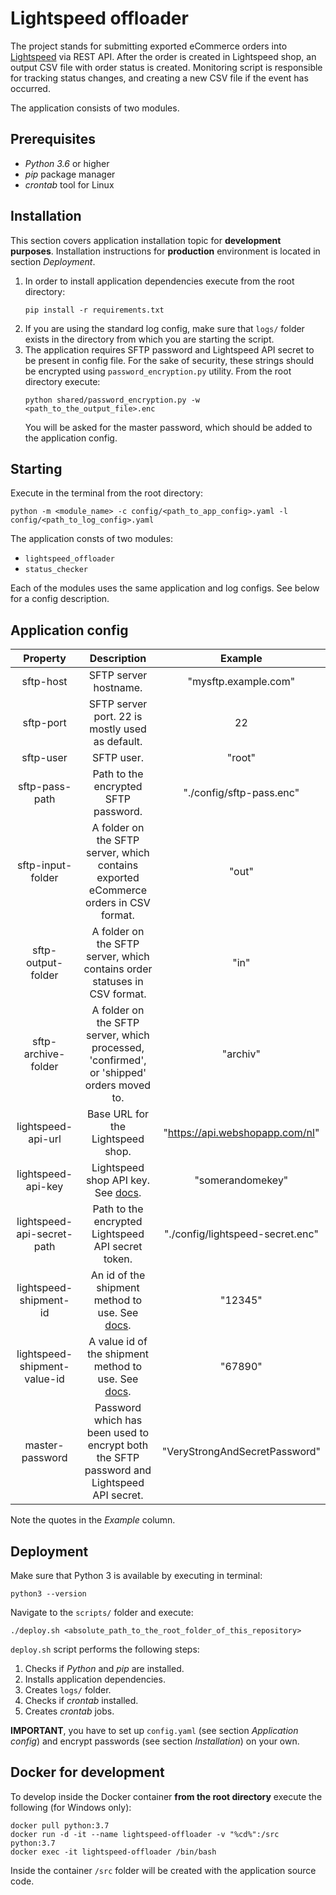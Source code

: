 # Lightspeed offloader

The project stands for submitting exported eCommerce orders into [Lightspeed](https://www.lightspeed.com/) via REST API.
After the order is created in Lightspeed shop, an output CSV file with order status is created. 
Monitoring script is responsible for tracking status changes, and creating a new CSV file if the event has occurred.

The application consists of two modules.

## Prerequisites
- *Python 3.6* or higher
- *pip* package manager
- *crontab* tool for Linux

## Installation
This section covers application installation topic for **development purposes**. Installation instructions for **production**
environment is located in section *Deployment*.
1. In order to install application dependencies execute from the root directory:
    ```shell script
    pip install -r requirements.txt
    ``` 
2. If you are using the standard log config, make sure that `logs/` folder exists in the directory from which you are 
   starting the script.
3. The application requires SFTP password and Lightspeed API secret to be present in config file. For the sake of security,
    these strings should be encrypted using `password_encryption.py` utility. From the root directory execute:
    ```shell script
    python shared/password_encryption.py -w <path_to_the_output_file>.enc
    ```
   You will be asked for the master password, which should be added to the application config. 


## Starting

Execute in the terminal from the root directory:
```shell script
python -m <module_name> -c config/<path_to_app_config>.yaml -l config/<path_to_log_config>.yaml
```

The application consts of two modules:
 - `lightspeed_offloader`
 - `status_checker`
 
Each of the modules uses the same application and log configs. See below for a config description. 

## Application config
|           Property           |                                                                 Description                                                                 |              Example             |
|:----------------------------:|:-------------------------------------------------------------------------------------------------------------------------------------------:|:--------------------------------:|
| sftp-host                    | SFTP server hostname.                                                                                                                       | "mysftp.example.com"             |
| sftp-port                    | SFTP server port. 22 is mostly used as default.                                                                                             | 22                               |
| sftp-user                    | SFTP user.                                                                                                                                  | "root"                           |
| sftp-pass-path               | Path to the encrypted SFTP password.                                                                                                        | "./config/sftp-pass.enc"         |
| sftp-input-folder            | A folder on the SFTP server, which contains exported eCommerce orders in CSV format.                                                        | "out"                            |
| sftp-output-folder           | A folder on the SFTP server, which contains order statuses in CSV format.                                                                   | "in"                             |
| sftp-archive-folder          | A folder on the SFTP server, which processed, 'confirmed', or 'shipped' orders moved to.                                                    | "archiv"                         |
| lightspeed-api-url           | Base URL for the Lightspeed shop.                                                                                                           | "https://api.webshopapp.com/nl"  |
| lightspeed-api-key           | Lightspeed shop API key. See [docs](https://developers.lightspeedhq.com/ecom/introduction/authentication/).                                 | "somerandomekey"                 |
| lightspeed-api-secret-path   | Path to the encrypted Lightspeed API secret token.                                                                                          | "./config/lightspeed-secret.enc" |
| lightspeed-shipment-id       | An id of the shipment method to use. See [docs](https://developers.lightspeedhq.com/ecom/endpoints/shippingmethod/).                        | "12345"                          |
| lightspeed-shipment-value-id | A value id of the shipment method to use. See [docs](https://developers.lightspeedhq.com/ecom/endpoints/shippingmethodvalue/).              | "67890"                          |
| master-password              | Password which has been used to encrypt both the SFTP password and Lightspeed API secret.                                                   | "VeryStrongAndSecretPassword"    |

Note the quotes in the *Example* column.


## Deployment
Make sure that Python 3 is available by executing in terminal:
```shell script
python3 --version
```
Navigate to the `scripts/` folder and execute:
```shell script
./deploy.sh <absolute_path_to_the_root_folder_of_this_repository>
```
`deploy.sh` script performs the following steps:
1. Checks if *Python* and *pip* are installed.
2. Installs application dependencies.
3. Creates `logs/` folder.
4. Checks if *crontab* installed.
5. Creates *crontab* jobs.

**IMPORTANT**, you have to set up `config.yaml` (see section *Application config*) and encrypt passwords (see section
*Installation*) on your own. 

## Docker for development
To develop inside the Docker container **from the root directory** execute the following (for Windows only):
```shell script
docker pull python:3.7
docker run -d -it --name lightspeed-offloader -v "%cd%":/src python:3.7 
docker exec -it lightspeed-offloader /bin/bash
```
Inside the container `/src` folder will be created with the application source code.
